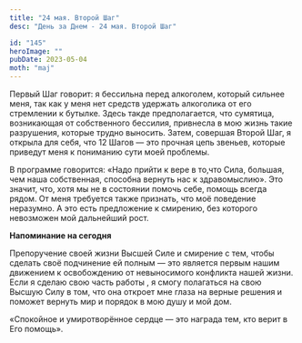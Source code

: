 ```yaml
---
title: "24 мая. Второй Шаг"
desc: "День за Днем - 24 мая. Второй Шаг"

id: "145"
heroImage: ""
pubDate: 2023-05-04
moth: "maj"
---
```


Первый Шаг говорит: я бессильна перед алкоголем, который сильнее меня, так как
у меня нет средств удержать алкоголика от его стремлении к бутылке. Здесь
такде предполагается, что сумятица, возникающая от собственного бессилия,
привнесла в мою жизнь такие разрушения, которые трудно выносить. Затем,
совершая Второй Шаг, я открыла для себя, что 12 Шагов — это прочная цепь
звеньев, которые приведут меня к пониманию сути моей проблемы.

В программе говорится: «Надо прийти к вере в то,что Сила, большая, чем наша
собственная, способна вернуть нас к здравомыслию». Это значит, что, хотя мы не
в состоянии помочь себе, помощь всегда рядом. От меня требуется также
признать, что моё поведение неразумно. А это есть предложение к смирению, без
которого невозможен мой дальнейший рост.

**Напоминание на сегодня**

Препоручение своей жизни Высшей Силе и смирение с тем, чтобы сделать своё
подчинение ей полным — это является первым нашим движением к освобождению от
невыносимого конфликта нашей жизни. Если я сделаю свою часть работы , я смогу
полагаться на свою Высшую Силу в том, что она откроет мне глаза на верные
решения и поможет вернуть мир и порядок в мою душу и мой дом.

«Спокойное и умиротворённое сердце — это награда тем, кто верит в Его помощь».
